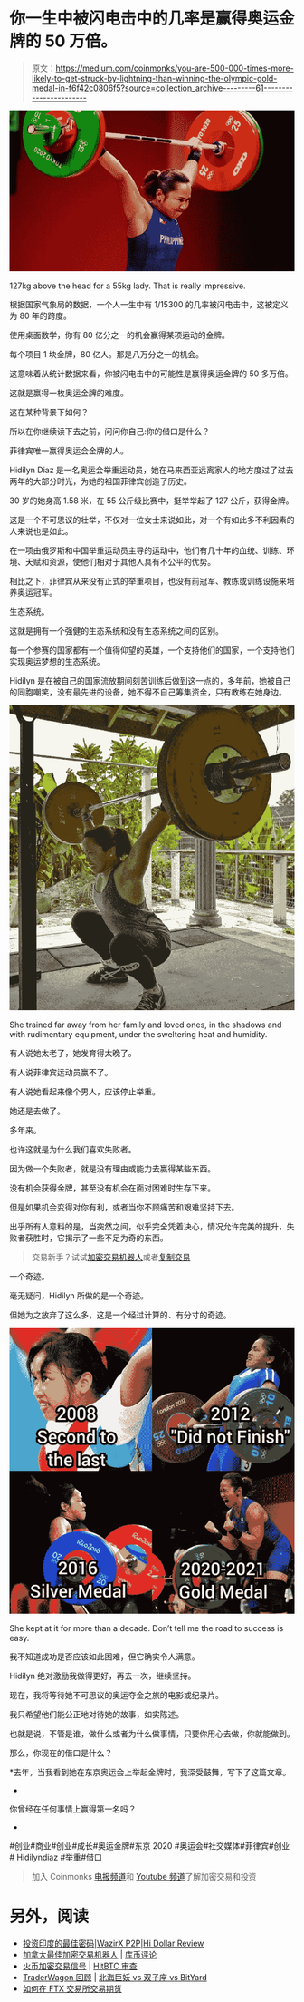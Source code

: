 # 你一生中被闪电击中的几率是赢得奥运金牌的 50 万倍。

> 原文：<https://medium.com/coinmonks/you-are-500-000-times-more-likely-to-get-struck-by-lightning-than-winning-the-olympic-gold-medal-in-f6f42c0806f5?source=collection_archive---------61----------------------->

![](img/0b9952e9ac826a7a8d93e7e68d1aa238.png)

127kg above the head for a 55kg lady. That is really impressive.

根据国家气象局的数据，一个人一生中有 1/15300 的几率被闪电击中，这被定义为 80 年的跨度。

使用桌面数学，你有 80 亿分之一的机会赢得某项运动的金牌。

每个项目 1 块金牌，80 亿人。那是八万分之一的机会。

这意味着从统计数据来看，你被闪电击中的可能性是赢得奥运金牌的 50 多万倍。

这就是赢得一枚奥运金牌的难度。

这在某种背景下如何？

所以在你继续读下去之前，问问你自己:你的借口是什么？

菲律宾唯一赢得奥运会金牌的人。

Hidilyn Diaz 是一名奥运会举重运动员，她在马来西亚远离家人的地方度过了过去两年的大部分时光，为她的祖国菲律宾创造了历史。

30 岁的她身高 1.58 米，在 55 公斤级比赛中，挺举举起了 127 公斤，获得金牌。

这是一个不可思议的壮举，不仅对一位女士来说如此，对一个有如此多不利因素的人来说也是如此。

在一项由俄罗斯和中国举重运动员主导的运动中，他们有几十年的血统、训练、环境、天赋和资源，使他们相对于其他人具有不公平的优势。

相比之下，菲律宾从来没有正式的举重项目，也没有前冠军、教练或训练设施来培养奥运冠军。

生态系统。

这就是拥有一个强健的生态系统和没有生态系统之间的区别。

每一个参赛的国家都有一个值得仰望的英雄，一个支持他们的国家，一个支持他们实现奥运梦想的生态系统。

Hidilyn 是在被自己的国家流放期间刻苦训练后做到这一点的，多年前，她被自己的同胞嘲笑，没有最先进的设备，她不得不自己筹集资金，只有教练在她身边。

![](img/21bac92e6eb0d9c2efa2de93b0b96004.png)

She trained far away from her family and loved ones, in the shadows and with rudimentary equipment, under the sweltering heat and humidity.

有人说她太老了，她发育得太晚了。

有人说菲律宾运动员赢不了。

有人说她看起来像个男人，应该停止举重。

她还是去做了。

多年来。

也许这就是为什么我们喜欢失败者。

因为做一个失败者，就是没有理由或能力去赢得某些东西。

没有机会获得金牌，甚至没有机会在面对困难时生存下来。

但是如果机会变得对你有利，或者当你不顾痛苦和艰难坚持下去。

出乎所有人意料的是，当突然之间，似乎完全凭着决心，情况允许完美的提升，失败者获胜时，它揭示了一些不足为奇的东西。

> 交易新手？试试[加密交易机器人](/coinmonks/crypto-trading-bot-c2ffce8acb2a)或者[复制交易](/coinmonks/top-10-crypto-copy-trading-platforms-for-beginners-d0c37c7d698c)

一个奇迹。

毫无疑问，Hidilyn 所做的是一个奇迹。

但她为之放弃了这么多，这是一个经过计算的、有分寸的奇迹。

![](img/a66bcd21e0566b3fc9e7b6c2b432e042.png)

She kept at it for more than a decade. Don’t tell me the road to success is easy.

我不知道成功是否应该如此困难，但它确实令人满意。

Hidilyn 绝对激励我做得更好，再去一次，继续坚持。

现在，我将等待她不可思议的奥运夺金之旅的电影或纪录片。

我只希望他们能公正地对待她的故事，如实陈述。

也就是说，不管是谁，做什么或者为什么做事情，只要你用心去做，你就能做到。

那么，你现在的借口是什么？

*去年，当我看到她在东京奥运会上举起金牌时，我深受鼓舞，写下了这篇文章。

-

你曾经在任何事情上赢得第一名吗？

-

#创业#商业#创业#成长#奥运金牌#东京 2020 #奥运会#社交媒体#菲律宾#创业# Hidilyndiaz #举重#借口

> 加入 Coinmonks [电报频道](https://t.me/coincodecap)和 [Youtube 频道](https://www.youtube.com/c/coinmonks/videos)了解加密交易和投资

# 另外，阅读

*   [投资印度的最佳密码](https://coincodecap.com/best-crypto-to-invest-in-india-in-2021)|[WazirX P2P](https://coincodecap.com/wazirx-p2p)|[Hi Dollar Review](https://coincodecap.com/hi-dollar-review)
*   [加拿大最佳加密交易机器人](https://coincodecap.com/5-best-crypto-trading-bots-in-canada) | [库币评论](https://coincodecap.com/kucoin-review)
*   [火币加密交易信号](https://coincodecap.com/huobi-crypto-trading-signals) | [HitBTC 审查](/coinmonks/hitbtc-review-c5143c5d53c2)
*   [TraderWagon 回顾](https://coincodecap.com/traderwagon-review) | [北海巨妖 vs 双子座 vs BitYard](https://coincodecap.com/kraken-vs-gemini-vs-bityard)
*   [如何在 FTX 交易所交易期货](https://coincodecap.com/ftx-futures-trading)